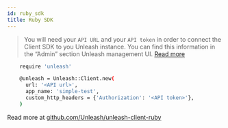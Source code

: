 ```yaml
---
id: ruby_sdk
title: Ruby SDK
---
```


> You will need your `API URL` and your `API token` in order to connect the Client SDK to you Unleash instance. You can find this information in the “Admin” section Unleash management UI. [Read more](../user_guide/api-token)

```sh
    require 'unleash'

    @unleash = Unleash::Client.new(
      url: '<API url>',
      app_name: 'simple-test',
      custom_http_headers = {'Authorization': '<API token>'},
    )
```

Read more at [github.com/Unleash/unleash-client-ruby](https://github.com/Unleash/unleash-client-ruby)
